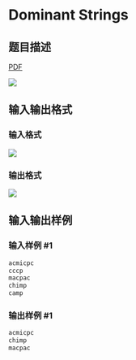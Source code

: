 # Dominant Strings

## 题目描述

[problemUrl]: https://uva.onlinejudge.org/index.php?option=com_onlinejudge&Itemid=8&category=19&page=show_problem&problem=1686

[PDF](https://uva.onlinejudge.org/external/107/p10745.pdf)

![](https://cdn.luogu.com.cn/upload/vjudge_pic/UVA10745/a1ab094f5ab4c5c2e3d4f6061d2eb33e7dcd124c.png)

## 输入输出格式

### 输入格式

![](https://cdn.luogu.com.cn/upload/vjudge_pic/UVA10745/7853e62ebb68404f121c27c02229816424747ee7.png)

### 输出格式

![](https://cdn.luogu.com.cn/upload/vjudge_pic/UVA10745/cfdb0c46d93a18011ed5d09be68d274de40de730.png)

## 输入输出样例

### 输入样例 #1

```cpp
acmicpc
cccp
macpac
chimp
camp
```


### 输出样例 #1

```cpp
acmicpc
chimp
macpac
```


